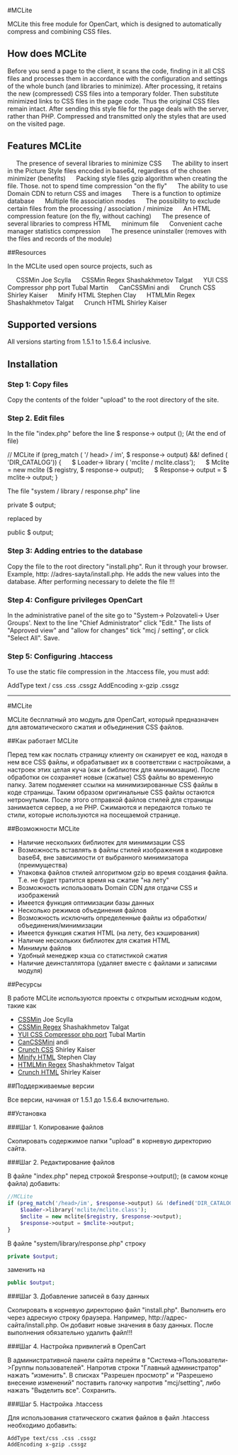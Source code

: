 #MCLite

 MCLite this free module for OpenCart, which is designed to automatically compress and combining CSS files.

 ## How does MCLite

 Before you send a page to the client, it scans the code, finding in it all CSS files and processes them in accordance with the configuration and settings of the whole bunch (and libraries to minimize).  After processing, it retains the new (compressed) CSS files into a temporary folder.  Then substitute minimized links to CSS files in the page code.  Thus the original CSS files remain intact.  After sending this style file for the page deals with the server, rather than PHP.  Compressed and transmitted only the styles that are used on the visited page.

 ## Features MCLite

     The presence of several libraries to minimize CSS
     The ability to insert in the Picture Style files encoded in base64, regardless of the chosen minimizer (benefits)
     Packing style files gzip algorithm when creating the file.  Those.  not to spend time compression "on the fly"
     The ability to use Domain CDN to return CSS and images
     There is a function to optimize database
     Multiple file association modes
     The possibility to exclude certain files from the processing / association / minimize
     An HTML compression feature (on the fly, without caching)
     The presence of several libraries to compress HTML
     minimum file
     Convenient cache manager statistics compression
     The presence uninstaller (removes with the files and records of the module)

 ##Resources

 In the MCLite used open source projects, such as

     CSSMin Joe Scylla
     CSSMin Regex Shashakhmetov Talgat
     YUI CSS Compressor php port Tubal Martin
     CanCSSMini andi
     Crunch CSS Shirley Kaiser
     Minify HTML Stephen Clay
     HTMLMin Regex Shashakhmetov Talgat
     Crunch HTML Shirley Kaiser

 ## Supported versions

 All versions starting from 1.5.1 to 1.5.6.4 inclusive.

 ## Installation

 ### Step 1: Copy files

 Copy the contents of the folder "upload" to the root directory of the site.

 ### Step 2. Edit files

 In the file "index.php" before the line $ response-> output ();  (At the end of file)

 // MCLite
 if (preg_match ( '/ head> / im', $ response-> output) &&! defined ( 'DIR_CATALOG')) {
     $ Loader-> library ( 'mclite / mclite.class');
     $ Mclite = new mclite ($ registry, $ response-> output);
     $ Response-> output = $ mclite-> output;
 }

 The file "system / library / response.php" line

 private $ output;

 replaced by

 public $ output;

 ### Step 3: Adding entries to the database

 Copy the file to the root directory "install.php".  Run it through your browser.  Example, http: //adres-sayta/install.php.  He adds the new values ​​into the database.  After performing necessary to delete the file !!!

 ### Step 4: Configure privileges OpenCart

 In the administrative panel of the site go to "System-> Polzovateli-> User Groups'.  Next to the line "Chief Administrator" click "Edit."  The lists of "Approved view" and "allow for changes" tick "mcj / setting", or click "Select All".  Save.

 ### Step 5: Configuring .htaccess

 To use the static file compression in the .htaccess file, you must add:

 AddType text / css .css .cssgz
 AddEncoding x-gzip .cssgz

-----------

#MCLite

MCLite бесплатный это модуль для OpenCart, который предназначен для автоматического сжатия и объединения CSS файлов. 

##Как работает MCLite

Перед тем как послать страницу клиенту он сканирует ее код, находя в нем все CSS файлы, и обрабатывает их в соответствии с настройками, а настроек этих целая куча (как и библиотек для минимизации). После обработки он сохраняет новые (сжатые) CSS файлы во временную папку. Затем подменяет ссылки на минимизированные CSS файлы в коде страницы. Таким образом оригинальные CSS файлы остаются нетронутыми. После этого отправкой файлов стилей для страницы занимается сервер, а не PHP. Сжимаются и передаются только те стили, которые используются на посещаемой странице.

##Возможности MCLite
- Наличие нескольких библиотек для минимизации CSS
- Возможность вставлять в файлы стилей изображения в кодировке base64, вне зависимости от выбранного минимизатора (преимущества)
- Упаковка файлов стилей алгоритмом gzip во время создания файла. Т.е. не будет тратится время на сжатие "на лету"
- Возможность использовать Domain CDN для отдачи CSS и изображений
- Имеется функция оптимизации базы данных
- Несколько режимов объединения файлов
- Возможность исключить определенные файлы из обработки/объединения/минимизации
- Имеется функция сжатия HTML (на лету, без кэширования)
- Наличие нескольких библиотек для сжатия HTML
- Минимум файлов
- Удобный менеджер кэша со статистикой сжатия
- Наличие деинсталлятора (удаляет вместе с файлами и записями модуля)

##Ресурсы

В работе MCLite используются проекты с открытым исходным кодом, такие как
* [CSSMin] Joe Scylla
* [CSSMin Regex] Shashakhmetov Talgat
* [YUI CSS Compressor php port] Tubal Martin
* [CanCSSMini] andi
* [Crunch CSS] Shirley Kaiser
* [Minify HTML] Stephen Clay
* [HTMLMin Regex] Shashakhmetov Talgat
* [Crunch HTML] Shirley Kaiser

##Поддерживаемые версии

Все версии, начиная от 1.5.1 до 1.5.6.4 включительно.

##Установка

###Шаг 1. Копирование файлов

Скопировать содержимое папки "upload" в корневую директорию сайта.


###Шаг 2. Редактирование файлов

В файле "index.php" перед строкой $response-&gt;output(); (в самом конце файла)
добавить:
```php
//MCLite
if (preg_match('/head>/im', $response->output) && !defined('DIR_CATALOG')) {
    $loader->library('mclite/mclite.class');
    $mclite = new mclite($registry, $response->output);
    $response->output = $mclite->output;
}
```
В файле "system/library/response.php" строку 
```php
private $output; 
```
заменить на 
```php
public $output;
```

###Шаг 3. Добавление записей в базу данных

Скопировать в корневую директорию файл "install.php". Выполнить его через адресную строку браузера. Например, http://адрес-сайта/install.php. Он добавит новые значения в базу данных.
После выполнения обязательно удалить файл!!!


###Шаг 4. Настройка привилегий в OpenCart

В административной панели сайта перейти в "Система-&gt;Пользователи-&gt;Группы пользователей". Напротив строки "Главный администратор" нажать "изменить".
В списках "Разрешен просмотр" и "Разрешено внесение изменений" поставить галочку напротив "mcj/setting", либо нажать "Выделить все". Сохранить.


###Шаг 5. Настройка .htaccess

Для использования статического сжатия файлов в файл .htaccess необходимо добавить:
```
AddType text/css .css .cssgz
AddEncoding x-gzip .cssgz
```
[CSSMin]:https://github.com/natxet/CssMin
[CSSMin Regex]:http://halfhope.ru/
[YUI CSS Compressor php port]:https://github.com/tubalmartin/YUI-CSS-compressor-PHP-port
[CanCSSMini]:http://google.com/
[Crunch CSS]:http://websitetips.com/articles/optimization/css/crunch/
[Minify HTML]:https://github.com/mrclay/minify
[HTMLMin Regex]:http://halfhope.ru/
[Crunch HTML]:http://websitetips.com/articles/optimization/html/crunch/
[jQuery]:http://jquery.com
